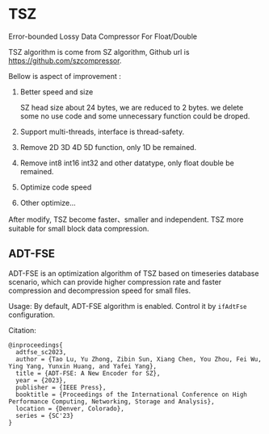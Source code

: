 # TSZ
Error-bounded Lossy Data Compressor For Float/Double 

TSZ algorithm is come from SZ algorithm, Github url is  https://github.com/szcompressor.

Bellow is aspect of improvement :
  1) Better speed and size
  
     SZ head size about 24 bytes, we are reduced to 2 bytes.
     we delete some no use code and some unnecessary function could be droped.
  2) Support multi-threads, interface is thread-safety.
  3) Remove 2D 3D 4D 5D function, only 1D be remained.
  4) Remove int8 int16 int32 and other datatype, only float double be remained.
  5) Optimize code speed
  6) Other optimize...
  
After modify, TSZ become faster、smaller and independent.  TSZ more suitable for small block data compression.

## ADT-FSE
  ADT-FSE is an optimization algorithm of TSZ based on timeseries database scenario, which can provide higher compression rate and faster compression and decompression speed for small files. 

  Usage:
    By default, ADT-FSE algorithm is enabled. Control it by `ifAdtFse` configuration.

  Citation: 
  ```
  @inproceedings{
    adtfse_sc2023,
    author = {Tao Lu, Yu Zhong, Zibin Sun, Xiang Chen, You Zhou, Fei Wu, Ying Yang, Yunxin Huang, and Yafei Yang},
    title = {ADT-FSE: A New Encoder for SZ},
    year = {2023},
    publisher = {IEEE Press},
    booktitle = {Proceedings of the International Conference on High Performance Computing, Networking, Storage and Analysis},
    location = {Denver, Colorado},
    series = {SC'23}
  }
  ```


